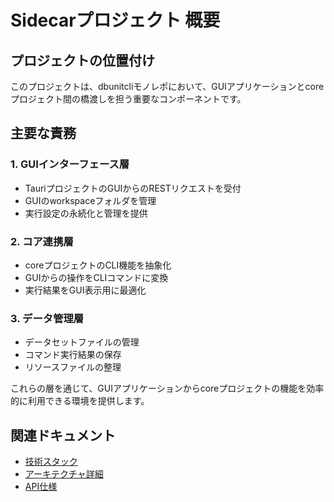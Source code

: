 # Sidecarプロジェクト 概要

## プロジェクトの位置付け

このプロジェクトは、dbunitcliモノレポにおいて、GUIアプリケーションとcoreプロジェクト間の橋渡しを担う重要なコンポーネントです。

## 主要な責務

### 1. GUIインターフェース層
- TauriプロジェクトのGUIからのRESTリクエストを受付
- GUIのworkspaceフォルダを管理
- 実行設定の永続化と管理を提供

### 2. コア連携層
- coreプロジェクトのCLI機能を抽象化
- GUIからの操作をCLIコマンドに変換
- 実行結果をGUI表示用に最適化

### 3. データ管理層
- データセットファイルの管理
- コマンド実行結果の保存
- リソースファイルの整理

これらの層を通じて、GUIアプリケーションからcoreプロジェクトの機能を効率的に利用できる環境を提供します。

## 関連ドキュメント
- [技術スタック](./02-tech-stack.md)
- [アーキテクチャ詳細](../architecture/01-overview.md)
- [API仕様](../api/01-overview.md)